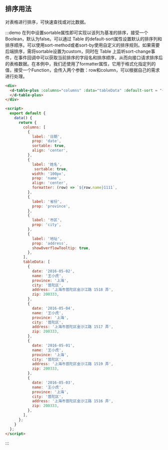 ## 排序用法
对表格进行排序，可快速查找或对比数据。

:::demo 在列中设置sortable属性即可实现以该列为基准的排序，接受一个Boolean，默认为false。可以通过 Table 的default-sort属性设置默认的排序列和排序顺序。可以使用sort-method或者sort-by使用自定义的排序规则。如果需要后端排序，需将sortable设置为custom，同时在 Table 上监听sort-change事件，在事件回调中可以获取当前排序的字段名和排序顺序，从而向接口请求排序后的表格数据。在本例中，我们还使用了formatter属性，它用于格式化指定列的值，接受一个Function，会传入两个参数：row和column，可以根据自己的需求进行处理。

```html
<div>
  <d-table-plus :columns="columns" :data="tableData" :default-sort = "{prop: 'date', order: 'descending'}">
  </d-table-plus>
</div>

<script>
  export default {
    data() {
      return {
        columns: [
          {
            label: '日期',
            prop: 'date',
            sortable: true,
            align: 'center',
          },
          {
            label: '姓名',
             sortable: true,
            width: '100px',
            prop: 'name',
            align: 'center',
            formatter: (row) => `${row.name}1111`,
          },
          {
            label: '省份',
            prop: 'province',
          },
          {
            label: '市区',
            prop: 'city',
          },
          {
            label: '地址',
            prop: 'address',
            showOverflowTooltip: true,
          },
        ],
        tableData: [
          {
            date: '2016-05-02',
            name: '王小虎',
            province: '上海',
            city: '普陀区',
            address: '上海市普陀区金沙江路 1518 弄',
            zip: 200333,
          },
          {
            date: '2016-05-04',
            name: '王小虎',
            province: '上海',
            city: '普陀区',
            address: '上海市普陀区金沙江路 1517 弄',
            zip: 200333,
          },
          {
            date: '2016-05-01',
            name: '王小虎',
            province: '上海',
            city: '普陀区',
            address: '上海市普陀区金沙江路 1519 弄',
            zip: 200333,
          },
          {
            date: '2016-05-03',
            name: '王小虎',
            province: '上海',
            city: '普陀区',
            address: '上海市普陀区金沙江路 1516 弄',
            zip: 200333,
          },
        ],
      };
    }
  };
</script>
```

:::
